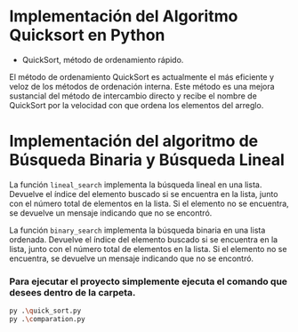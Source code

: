 # Implementación del Algoritmo Quicksort en Python

- QuickSort, método de ordenamiento rápido.

El método de ordenamiento QuickSort es actualmente el más eficiente y veloz de los métodos de ordenación interna. Este método es una mejora sustancial del método de intercambio directo y recibe el nombre de QuickSort por la velocidad con que ordena los elementos del arreglo.

# Implementación del algoritmo de Búsqueda Binaria y Búsqueda Lineal

La función `lineal_search` implementa la búsqueda lineal en una lista. Devuelve el índice del elemento buscado si se encuentra en la lista, junto con el número total de elementos en la lista. Si el elemento no se encuentra, se devuelve un mensaje indicando que no se encontró.

La función `binary_search` implementa la búsqueda binaria en una lista ordenada. Devuelve el índice del elemento buscado si se encuentra en la lista, junto con el número total de elementos en la lista. Si el elemento no se encuentra, se devuelve un mensaje indicando que no se encontró.

### Para ejecutar el proyecto simplemente ejecuta el comando que desees dentro de la carpeta.

```bash
py .\quick_sort.py
py .\comparation.py
```
